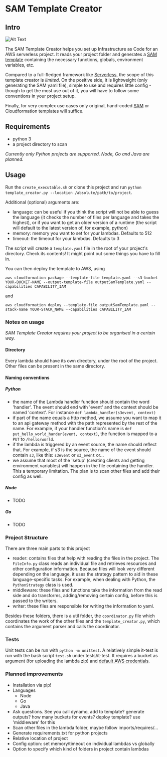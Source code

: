 # SAM Template Creator

## Intro

![Alt Text](https://cl.ly/886452a42910/Screen%252520Recording%2525202019-04-01%252520at%25252006.43%252520PM.gif)

The SAM Template Creator helps you set up Infrastructure as Code for an AWS serverless project.
It reads your project folder and generates a [SAM template][1] containing the necessary functions, globals, environment variables, etc.

Compared to a full-fledged framework like [Serverless][2], the scope of this template creator is *limited*. 
On the positive side, it is lightweight (only generating the SAM yaml file), simple to use and requires little config - though to get
the most use out of it, you will have to follow some conventions in your project setup.

Finally, for very complex use cases only original, hand-coded [SAM][1] or Cloudformation templates will suffice.

[1]: https://github.com/awslabs/serverless-application-model/blob/master/versions/2016-10-31.md
[2]: https://serverless.com/

## Requirements

- python 3
- a project directory to scan 

*Currently only Python projects are supported. Node, Go and Java are planned.*

## Usage

Run the `create_executable.sh` or clone this project and run `python template_creator.py --location /absolute/path/to/project`. 

Additional (optional) arguments are:
- language: can be useful if you think the script will not be able to guess the language (it checks the number of files per language and takes the highest), 
or if you want to get an older version of a runtime (the script will default to the latest version of, for example, python)
- memory: memory you want to set for your lambdas. Defaults to 512
- timeout: the timeout for your lambdas. Defaults to 3

The script will create a `template.yaml` file in the root of your project's directory. Check its contents! It might point out some things you have to fill in.

You can then deploy the template to AWS, using 

`aws cloudformation package --template-file template.yaml --s3-bucket YOUR-BUCKET-NAME --output-template-file outputSamTemplate.yaml --capabilities CAPABILITY_IAM`

and

`aws cloudformation deploy --template-file outputSamTemplate.yaml --stack-name YOUR-STACK_NAME --capabilities CAPABILITY_IAM`

### Notes on usage

*SAM Template Creator requires your project to be organised in a certain way.*

#### Directory

Every lambda should have its own directory, under the root of the project. Other files can be present in the same directory.

#### Naming conventions

##### Python

- the name of the Lambda handler function should contain the word 'handler'. The event should end with 'event' and the context should be named 'context'. 
For instance `def lambda_handler(s3event, context)`
- if part of the name equals a http method, we assume you want to map it to an api gateway method with the path represented by the rest of the name. 
For example, if your handler function's name is `def put_hello_world_hander(event, context)`, the function is mapped to a `PUT` to `/hello/world`.
- if the lambda is triggered by an event source, the name should reflect that. 
For example, if s3 is the source, the name of the event should contain `s3`, like this: `s3event` or `s3_event` or...
- we assume that most of the 'setup' (creating clients and getting environment variables) will happen in the file containing the handler. 
This a temporary limitation. The plan is to scan other files and add their config as well.

##### Node

- TODO

##### Go

- TODO

### Project Structure

There are three main parts to this project
- reader: contains files that help with reading the files in the project. The `FileInfo.py` class reads an individual file and retrieves
resources and other configuration information. Because files will look very different depending on the language, it uses the strategy pattern
to aid in these language-specific tasks. For example, when dealing with Python, the `PythonStrategy` class is used.
- middleware: these files and functions take the information from the read side and do transforms, adding/removing certain config, before this is
passed to the writers.
- writer: these files are responsible for writing the information to yaml.

Besides these folders, there is a util folder, the `coordinator.py` file which coordinates the work of the other files and the `template_creator.py`,
which contains the argument parser and calls the coordinator.

### Tests

Unit tests can be run with `python -m unittest`. A relatively simple it-test is run with the bash script `test.sh` under tests/it-test.
It requires a bucket as argument (for uploading the lambda zip) and [default AWS credentials][3].

[3]: https://docs.aws.amazon.com/polly/latest/dg/setup-aws-cli.html

### Planned improvements

* Installation via pip!
* Languages
    * Node
    * Go
    * Java 
* Ask questions. See you call dynamo, add to template? generate outputs? how many buckets for events? deploy template? use 'middleware' for this 
* Scan other files in the lambda folder, maybe follow imports/requires/...
* Generate requirements.txt for python projects  
* Relative location of project  
* Config option: set memory/timeout on individual lambdas vs globally
* Option to specify which kind of folders in project contain lambdas
